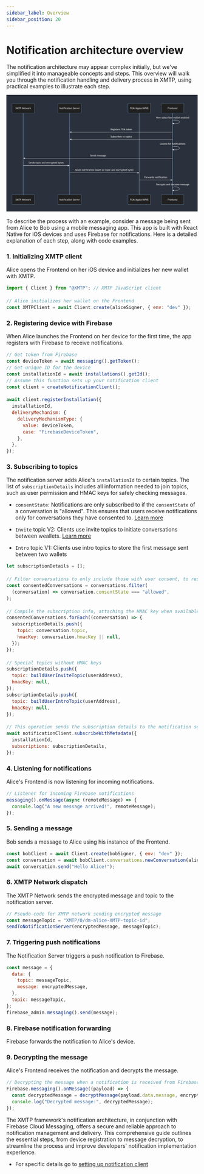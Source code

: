 ```yaml
---
sidebar_label: Overview
sidebar_position: 20
---
```


# Notification architecture overview

The notification architecture may appear complex initially, but we've simplified it into manageable concepts and steps. This overview will walk you through the notification handling and delivery process in XMTP, using practical examples to illustrate each step.

![](../img/notif-diagram.png)

To describe the process with an example, consider a message being sent from Alice to Bob using a mobile messaging app. This app is built with React Native for iOS devices and uses Firebase for notifications. Here is a detailed explanation of each step, along with code examples.

### 1. Initializing XMTP client

Alice opens the Frontend on her iOS device and initializes her new wallet with XMTP.

```javascript
import { Client } from "@XMTP"; // XMTP JavaScript client

// Alice initializes her wallet on the Frontend
const XMTPClient = await Client.create(aliceSigner, { env: "dev" });
```

### 2. Registering device with Firebase

When Alice launches the Frontend on her device for the first time, the app registers with Firebase to receive notifications.

```javascript
// Get token from Firebase
const deviceToken = await messaging().getToken();
// Get unique ID for the device
const installationId = await installations().getId();
// Assume this function sets up your notification client
const client = createNotificationClient();

await client.registerInstallation({
  installationId,
  deliveryMechanism: {
    deliveryMechanismType: {
      value: deviceToken,
      case: "FirebaseDeviceToken",
    },
  },
});
```

### 3. Subscribing to topics

The notification server adds Alice's `installationId` to certain topics. The list of `subscriptionDetails` includes all information needed to join topics, such as user permission and HMAC keys for safely checking messages.

- `consentState`: Notifications are only subscribed to if the `consentState` of a conversation is "allowed". This ensures that users receive notifications only for conversations they have consented to. [Learn more](../user-consent)

- `Invite` topic V2: Clients use invite topics to initiate conversations between weallets. [Learn more](https://github.com/xmtp/proto/blob/main/PROTOCOL.md#invitations)

- `Intro` topic V1: Clients use intro topics to store the first message sent between two wallets

```javascript
let subscriptionDetails = [];

// Filter conversations to only include those with user consent, to respect privacy and avoid SPAM.
const consentedConversations = conversations.filter(
  (conversation) => conversation.consentState === "allowed",
);

// Compile the subscription info, attaching the HMAC key when available.
consentedConversations.forEach((conversation) => {
  subscriptionDetails.push({
    topic: conversation.topic,
    hmacKey: conversation.hmacKey || null,
  });
});

// Special topics without HMAC keys
subscriptionDetails.push({
  topic: buildUserInviteTopic(userAddress),
  hmacKey: null,
});
subscriptionDetails.push({
  topic: buildUserIntroTopic(userAddress),
  hmacKey: null,
});

// This operation sends the subscription details to the notification service.
await notificationClient.subscribeWithMetadata({
  installationId,
  subscriptions: subscriptionDetails,
});
```

### 4. Listening for notifications

Alice's Frontend is now listening for incoming notifications.

```javascript
// Listener for incoming Firebase notifications
messaging().onMessage(async (remoteMessage) => {
  console.log("A new message arrived!", remoteMessage);
});
```

### 5. Sending a message

Bob sends a message to Alice using his instance of the Frontend.

```javascript
const bobClient = await Client.create(bobSigner, { env: "dev" });
const conversation = await bobClient.conversations.newConversation(aliceWallet);
await conversation.send("Hello Alice!");
```

### 6. XMTP Network dispatch

The XMTP Network sends the encrypted message and topic to the notification server.

```javascript
// Pseudo-code for XMTP network sending encrypted message
const messageTopic = "XMTP/0/dm-alice-XMTP-topic-id";
sendToNotificationServer(encryptedMessage, messageTopic);
```

### 7. Triggering push notifications

The Notification Server triggers a push notification to Firebase.

```javascript
const message = {
  data: {
    topic: messageTopic,
    message: encryptedMessage,
  },
  topic: messageTopic,
};
firebase_admin.messaging().send(message);
```

### 8. Firebase notification forwarding

Firebase forwards the notification to Alice's device.

### 9. Decrypting the message

Alice's Frontend receives the notification and decrypts the message.

```javascript
// Decrypting the message when a notification is received from Firebase
Firebase.messaging().onMessage((payload) => {
  const decryptedMessage = decryptMessage(payload.data.message, encryptionKey);
  console.log("Decrypted message:", decryptedMessage);
});
```

The XMTP framework's notification architecture, in conjunction with Firebase Cloud Messaging, offers a secure and reliable approach to notification management and delivery. This comprehensive guide outlines the essential steps, from device registration to message decryption, to streamline the process and improve developers' notification implementation experience.

- For specific details go to [setting up notification client](https://github.com/XMTP/example-notification-server-go/blob/main/docs/notifications-client-guide.md?plain=1)

